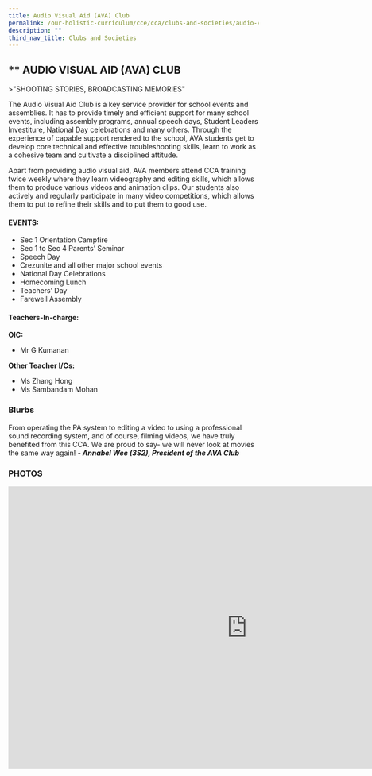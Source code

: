 ```yaml
---
title: Audio Visual Aid (AVA) Club
permalink: /our-holistic-curriculum/cce/cca/clubs-and-societies/audio-visual-aid-ava-club/
description: ""
third_nav_title: Clubs and Societies
---
```

## ** AUDIO VISUAL AID (AVA) CLUB

&gt;"SHOOTING STORIES, BROADCASTING MEMORIES"

The Audio Visual Aid Club is a key service provider for school events and assemblies. It has to provide timely and efficient support for many school events, including assembly programs, annual speech days, Student Leaders Investiture, National Day celebrations and many others. Through the experience of capable support rendered to the school, AVA students get to develop core technical and effective troubleshooting skills, learn to work as a cohesive team and cultivate a disciplined attitude.  
  
Apart from providing audio visual aid, AVA members attend CCA training twice weekly where they learn videography and editing skills, which allows them to produce various videos and animation clips. Our students also actively and regularly participate in many video competitions, which allows them to put to refine their skills and to put them to good use.

#### **EVENTS:**
*   Sec 1 Orientation Campfire
*   Sec 1 to Sec 4 Parents’ Seminar
*   Speech Day
*   Crezunite and all other major school events
*   National Day Celebrations
*   Homecoming Lunch
*   Teachers’ Day
*   Farewell Assembly


#### **Teachers-In-charge:**
**OIC:**  
* Mr G Kumanan
  
**Other Teacher I/Cs:**  
* Ms Zhang Hong
* Ms Sambandam Mohan



### **Blurbs**
From operating the PA system to editing a video to using a professional sound recording system, and of course, filming videos, we have truly benefited from this CCA. We are proud to say- we will never look at movies the same way again!
***- Annabel Wee (3S2), President of the AVA Club***



### **PHOTOS** ###

<iframe allowfullscreen="true" height="569" width="960" frameborder="0" src="https://docs.google.com/presentation/d/e/2PACX-1vQPJtsJWz3FA_cQrTeEJ6kc_nnqSpbNaX0OvaIozDjyohwKyC9N5I3ZEawR-_O9gXzrz6Q2XYGtHMKR/embed?start=true&amp;loop=true&amp;delayms=3000"></iframe>